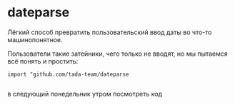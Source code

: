 # dateparse

Лёгкий способ превратить пользовательский ввод даты во что-то машинопонятное.

Пользователи такие затейники, чего только не вводят, но мы пытаемся всё понять и простить:

```
import "github.com/tada-team/dateparse


```
в следующий понедельник утром посмотреть код


